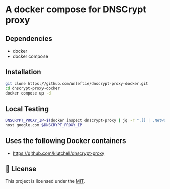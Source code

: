 # A docker compose for DNSCrypt proxy

## Dependencies

- docker
- docker compose

## Installation

```bash
git clone https://github.com/unleftie/dnscrypt-proxy-docker.git
cd dnscrypt-proxy-docker
docker compose up -d
```

## Local Testing

```bash
DNSCRYPT_PROXY_IP=$(docker inspect dnscrypt-proxy | jq -r ".[] | .NetworkSettings | .Networks .dnscrypt_dnscrypt_net | .IPAddress")
host google.com $DNSCRYPT_PROXY_IP
```

## Uses the following Docker containers

- https://github.com/klutchell/dnscrypt-proxy

## 📝 License

This project is licensed under the [MIT](LICENSE.md).
